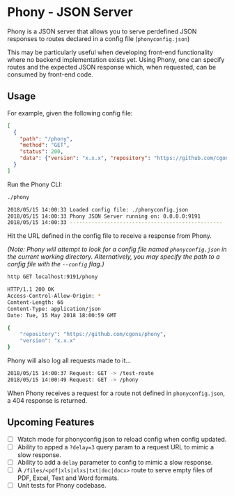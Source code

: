 # Phony - JSON Server

Phony is a JSON server that allows you to serve perdefined JSON responses to routes declared in a config file (`phonyconfig.json`)

This may be particularly useful when developing front-end functionality where no backend implementation exists yet. Using Phony, one can specify routes and the expected JSON response which, when requested, can be consumed by front-end code.

## Usage

For example, given the following config file:
```json
[
  {
    "path": "/phony",
    "method": "GET",
    "status": 200,
    "data": {"version": "x.x.x", "repository": "https://github.com/cgons/phony"}
  }
]
```

Run the Phony CLI:
```bash
./phony

2018/05/15 14:00:33 Loaded config file: ./phonyconfig.json
2018/05/15 14:00:33 Phony JSON Server running on: 0.0.0.0:9191
2018/05/15 14:00:33 -------------------------------------------------
```
Hit the URL defined in the config file to receive a response from Phony.

_(Note: Phony will attempt to look for a config file named `phonyconfig.json` in the current working directory. Alternatively, you may specify the path to a config file with the `--config` flag.)_
```bash
http GET localhost:9191/phony

HTTP/1.1 200 OK
Access-Control-Allow-Origin: *
Content-Length: 66
Content-Type: application/json
Date: Tue, 15 May 2018 18:00:59 GMT

{
    "repository": "https://github.com/cgons/phony",
    "version": "x.x.x"
}
```

Phony will also log all requests made to it...
```bash
2018/05/15 14:00:37 Request: GET -> /test-route
2018/05/15 14:00:49 Request: GET -> /phony
```

When Phony receives a request for a route not defined in `phonyconfig.json`, a 404 response is returned.

## Upcoming Features
- [ ] Watch mode for phonyconfig.json to reload config when config updated.
- [ ] Ability to apped a `?delay=3` query param to a request URL to mimic a slow response.
- [ ] Ability to add a `delay` parameter to config to mimic a slow response.
- [ ] A `/files/<pdf|xls|xlxs|txt|doc|docx>` route to serve empty files of PDF, Excel, Text and Word formats.
- [ ] Unit tests for Phony codebase.
